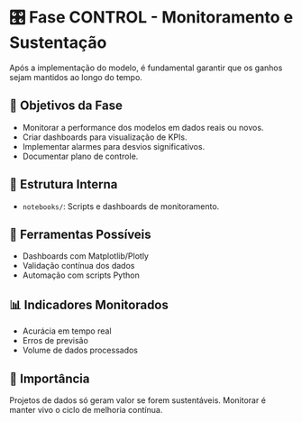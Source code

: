 # 🎛️ Fase CONTROL - Monitoramento e Sustentação

Após a implementação do modelo, é fundamental garantir que os ganhos sejam mantidos ao longo do tempo.

## 📌 Objetivos da Fase

- Monitorar a performance dos modelos em dados reais ou novos.
- Criar dashboards para visualização de KPIs.
- Implementar alarmes para desvios significativos.
- Documentar plano de controle.

## 📁 Estrutura Interna

- `notebooks/`: Scripts e dashboards de monitoramento.

## 🧰 Ferramentas Possíveis

- Dashboards com Matplotlib/Plotly
- Validação contínua dos dados
- Automação com scripts Python

## 📊 Indicadores Monitorados

- Acurácia em tempo real
- Erros de previsão
- Volume de dados processados

## 🧱 Importância

Projetos de dados só geram valor se forem sustentáveis. Monitorar é manter vivo o ciclo de melhoria contínua.
